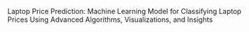  Laptop Price Prediction: Machine Learning Model for Classifying Laptop Prices Using Advanced Algorithms, Visualizations, and Insights 
 
